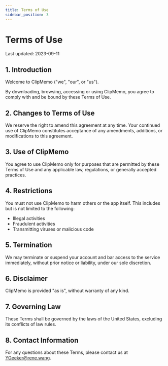 ```yaml
---
title: Terms of Use
sidebar_position: 3
---
```


# Terms of Use

Last updated: 2023-09-11

## 1. Introduction

Welcome to ClipMemo ("we", "our", or "us").

By downloading, browsing, accessing or using ClipMemo, you agree to comply with and be bound by these Terms of Use.

## 2. Changes to Terms of Use

We reserve the right to amend this agreement at any time. Your continued use of ClipMemo constitutes acceptance of any amendments, additions, or modifications to this agreement.

## 3. Use of ClipMemo

You agree to use ClipMemo only for purposes that are permitted by these Terms of Use and any applicable law, regulations, or generally accepted practices.

## 4. Restrictions

You must not use ClipMemo to harm others or the app itself. This includes but is not limited to the following:

-   Illegal activities
-   Fraudulent activities
-   Transmitting viruses or malicious code

## 5. Termination

We may terminate or suspend your account and bar access to the service immediately, without prior notice or liability, under our sole discretion.

## 6. Disclaimer

ClipMemo is provided "as is", without warranty of any kind.

## 7. Governing Law

These Terms shall be governed by the laws of the United States, excluding its conflicts of law rules.

## 8. Contact Information

For any questions about these Terms, please contact us at YGeeker@rene.wang.
